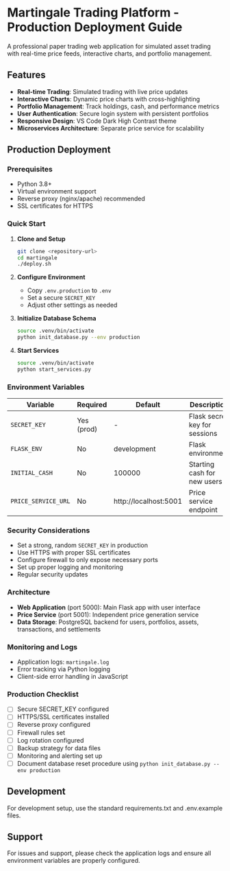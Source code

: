 # Martingale Trading Platform - Production Deployment Guide

A professional paper trading web application for simulated asset trading with real-time price feeds, interactive charts, and portfolio management.

## Features

- **Real-time Trading**: Simulated trading with live price updates
- **Interactive Charts**: Dynamic price charts with cross-highlighting
- **Portfolio Management**: Track holdings, cash, and performance metrics
- **User Authentication**: Secure login system with persistent portfolios
- **Responsive Design**: VS Code Dark High Contrast theme
- **Microservices Architecture**: Separate price service for scalability

## Production Deployment

### Prerequisites

- Python 3.8+
- Virtual environment support
- Reverse proxy (nginx/apache) recommended
- SSL certificates for HTTPS

### Quick Start

1. **Clone and Setup**
   ```bash
   git clone <repository-url>
   cd martingale
   ./deploy.sh
   ```

2. **Configure Environment**
   - Copy `.env.production` to `.env`
   - Set a secure `SECRET_KEY`
   - Adjust other settings as needed

3. **Initialize Database Schema**
   ```bash
   source .venv/bin/activate
   python init_database.py --env production
   ```

4. **Start Services**
   ```bash
   source .venv/bin/activate
   python start_services.py
   ```

### Environment Variables

| Variable | Required | Default | Description |
|----------|----------|---------|-------------|
| `SECRET_KEY` | Yes (prod) | - | Flask secret key for sessions |
| `FLASK_ENV` | No | development | Flask environment |
| `INITIAL_CASH` | No | 100000 | Starting cash for new users |
| `PRICE_SERVICE_URL` | No | http://localhost:5001 | Price service endpoint |

### Security Considerations

- Set a strong, random `SECRET_KEY` in production
- Use HTTPS with proper SSL certificates
- Configure firewall to only expose necessary ports
- Set up proper logging and monitoring
- Regular security updates

### Architecture

- **Web Application** (port 5000): Main Flask app with user interface
- **Price Service** (port 5001): Independent price generation service
- **Data Storage**: PostgreSQL backend for users, portfolios, assets, transactions, and settlements

### Monitoring and Logs

- Application logs: `martingale.log`
- Error tracking via Python logging
- Client-side error handling in JavaScript

### Production Checklist

- [ ] Secure SECRET_KEY configured
- [ ] HTTPS/SSL certificates installed
- [ ] Reverse proxy configured
- [ ] Firewall rules set
- [ ] Log rotation configured
- [ ] Backup strategy for data files
- [ ] Monitoring and alerting set up
- [ ] Document database reset procedure using `python init_database.py --env production`

## Development

For development setup, use the standard requirements.txt and .env.example files.

## Support

For issues and support, please check the application logs and ensure all environment variables are properly configured.